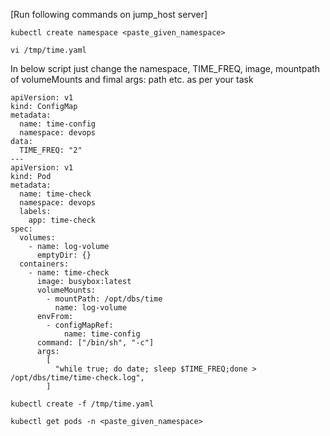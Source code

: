 [Run following commands on jump_host server]
```
kubectl create namespace <paste_given_namespace>
```
```
vi /tmp/time.yaml
```
In below script just change the namespace, TIME_FREQ, image, mountpath of volumeMounts and fimal args: path etc. as per your task
```
apiVersion: v1
kind: ConfigMap
metadata:
  name: time-config
  namespace: devops
data:
  TIME_FREQ: "2"
---
apiVersion: v1
kind: Pod
metadata:
  name: time-check
  namespace: devops
  labels:
    app: time-check
spec:
  volumes:
    - name: log-volume
      emptyDir: {}
  containers:
    - name: time-check
      image: busybox:latest
      volumeMounts:
        - mountPath: /opt/dbs/time
          name: log-volume
      envFrom:
        - configMapRef:
            name: time-config
      command: ["/bin/sh", "-c"]
      args:
        [
          "while true; do date; sleep $TIME_FREQ;done > /opt/dbs/time/time-check.log",
        ]
```
```
kubectl create -f /tmp/time.yaml
```
```
kubectl get pods -n <paste_given_namespace>
```
